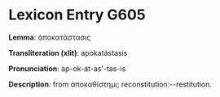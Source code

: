 # Lexicon Entry G605

**Lemma**: ἀποκατάστασις

**Transliteration (xlit)**: apokatástasis

**Pronunciation**: ap-ok-at-as'-tas-is

**Description**:
from ἀποκαθίστημι; reconstitution:--restitution.
